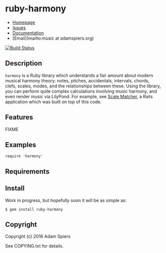 # ruby-harmony

* [Homepage](https://github.com/aspiers/ruby-harmony#readme)
* [Issues](https://github.com/aspiers/ruby-harmony/issues)
* [Documentation](http://rubydoc.info/gems/ruby-harmony/frames)
* [Email](mailto:music at adamspiers.org)

[![Build Status](https://secure.travis-ci.org/aspiers/ruby-harmony.svg?branch=master)](https://travis-ci.org/aspiers/ruby-harmony)

## Description

`harmony` is a Ruby library which understands a fair amount about
modern musical harmony theory: notes, pitches, accidentals, intervals,
chords, clefs, scales, modes, and the relationships between these.
Using the library, you can perform quite complex calculations
involving music harmony, and even render music via LilyPond.  For
example, see [Scale Matcher](http://scalematcher.adamspiers.org/), a
Rails application which was built on top of this code.

## Features

FIXME

## Examples

    require 'harmony'

## Requirements

## Install

Work in progress, but hopefully soon it will be as simple as:

    $ gem install ruby-harmony

## Copyright

Copyright (c) 2016 Adam Spiers

See COPYING.txt for details.
